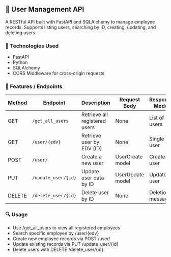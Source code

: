 ## 👥 User Management API
A RESTful API built with FastAPI and SQLAlchemy to manage employee records.
Supports listing users, searching by ID, creating, updating, and deleting users.


### 🧰 Technologies Used
- FastAPI
- Python
- SQLAlchemy
- CORS Middleware for cross-origin requests


### 🎯 Features / Endpoints
| Method | Endpoint            | Description                   | Request Body     | Response Model   |
| ------ | ------------------- | ----------------------------- | ---------------- | ---------------- |
| GET    | `/get_all_users`    | Retrieve all registered users | None             | List of users    |
| GET    | `/user/{edv}`       | Retrieve user by EDV (ID)     | None             | Single user      |
| POST   | `/user/`            | Create a new user             | UserCreate model | Created user     |
| PUT    | `/update_user/{id}` | Update user data by ID        | UserUpdate model | Updated user     |
| DELETE | `/delete_user/{id}` | Delete user by ID             | None             | Deletion message |



### 🔍 Usage
- Use /get_all_users to view all registered employees
- Search specific employee by /user/{edv}
- Create new employee records via POST /user/
- Update existing records via PUT /update_user/{id}
- Delete users with DELETE /delete_user/{id}
